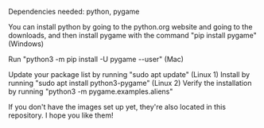 Dependencies needed: python, pygame

You can install python by going to the python.org website and going to the downloads, and then install pygame with the command "pip install pygame" (Windows)



Run "python3 -m pip install -U pygame --user" (Mac)


Update your package list by running "sudo apt update" (Linux 1)
Install by running "sudo apt install python3-pygame" (Linux 2)
Verify the installation by running "python3 -m pygame.examples.aliens"

If you don't have the images set up yet, they're also located in this repository. I hope you like them! 
